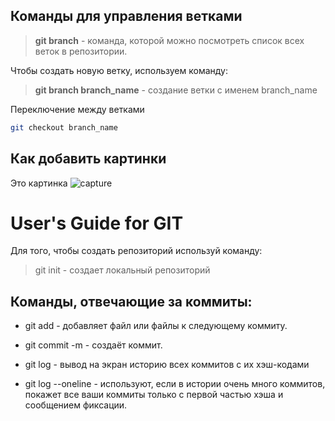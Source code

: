 ## Команды для управления ветками

> **git branch** - команда, которой можно посмотреть список всех веток в репозитории.

Чтобы создать новую ветку, используем команду:
> **git branch branch_name** - создание ветки с именем branch_name

Переключение между ветками
```sh
git checkout branch_name
```
## Как добавить картинки

Это картинка
![capture](archangel.jpg)
# User's Guide for GIT

Для того, чтобы создать репозиторий используй команду:
> git init - создает локальный репозиторий

## Команды, отвечающие за коммиты:

* git add - добавляет файл или файлы к следующему коммиту.

* git commit -m - создаёт коммит.

* git log - вывод на экран историю всех коммитов с их хэш-кодами
* git log --oneline - используют, если в истории очень много коммитов, покажет все ваши коммиты только с первой частью хэша и сообщением фиксации.
